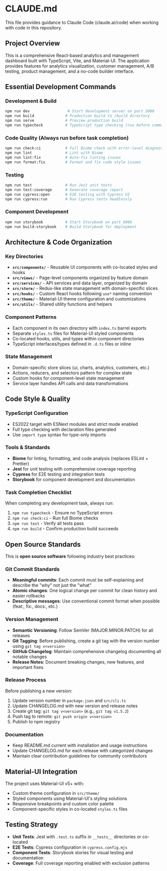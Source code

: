 # CLAUDE.md

This file provides guidance to Claude Code (claude.ai/code) when working with code in this repository.

## Project Overview

This is a comprehensive React-based analytics and management dashboard built with TypeScript, Vite, and Material-UI. The application provides features for analytics visualization, customer management, A/B testing, product management, and a no-code builder interface.

## Essential Development Commands

### Development & Build
```bash
npm run dev                 # Start development server on port 3000
npm run build              # Production build to /build directory  
npm run serve              # Preview production build
npm run typecheck          # TypeScript type checking (run before commits)
```

### Code Quality (Always run before task completion)
```bash
npm run check:ci           # Full Biome check with error-level diagnostics
npm run lint               # Lint with Biome
npm run lint:fix           # Auto-fix linting issues
npm run format:fix         # Format and fix code style issues
```

### Testing
```bash
npm run test               # Run Jest unit tests
npm run test:coverage      # Generate coverage report
npm run cypress:open       # E2E testing with Cypress UI
npm run cypress:run        # Run Cypress tests headlessly
```

### Component Development
```bash
npm run storybook          # Start Storybook on port 6006
npm run build-storybook    # Build Storybook for deployment
```

## Architecture & Code Organization

### Key Directories
- **`src/components/`** - Reusable UI components with co-located styles and hooks
- **`src/views/`** - Page-level components organized by feature domain  
- **`src/services/`** - API services and data layer, organized by domain
- **`src/store/`** - Redux-like state management with domain-specific slices
- **`src/hooks/`** - Custom React hooks following `use*` naming convention
- **`src/theme/`** - Material-UI theme configuration and customizations
- **`src/utils/`** - Shared utility functions and helpers

### Component Patterns
- Each component in its own directory with `index.ts` barrel exports
- Separate `styles.ts` files for Material-UI styled components  
- Co-located hooks, utils, and types within component directories
- TypeScript interfaces/types defined in `.d.ts` files or inline

### State Management
- Domain-specific store slices (ui, charts, analytics, customers, etc.)
- Actions, reducers, and selectors pattern for complex state
- Custom hooks for component-level state management
- Service layer handles API calls and data transformations

## Code Style & Quality

### TypeScript Configuration
- ES2022 target with ESNext modules and strict mode enabled
- Full type checking with declaration files generated
- Use `import type` syntax for type-only imports

### Tools & Standards
- **Biome** for linting, formatting, and code analysis (replaces ESLint + Prettier)
- **Jest** for unit testing with comprehensive coverage reporting
- **Cypress** for E2E testing and integration tests
- **Storybook** for component development and documentation

### Task Completion Checklist
When completing any development task, always run:
1. `npm run typecheck` - Ensure no TypeScript errors
2. `npm run check:ci` - Run full Biome checks  
3. `npm run test` - Verify all tests pass
4. `npm run build` - Confirm production build succeeds

## Open Source Standards

This is **open source software** following industry best practices:

### Git Commit Standards
- **Meaningful commits**: Each commit must be self-explaining and describe the "why" not just the "what"
- **Atomic changes**: One logical change per commit for clean history and easier rollbacks
- **Descriptive messages**: Use conventional commit format when possible (feat:, fix:, docs:, etc.)

### Version Management
- **Semantic Versioning**: Follow SemVer (MAJOR.MINOR.PATCH) for all releases
- **Git Tagging**: Before publishing, create a git tag with the version number using `git tag v<version>`
- **GitHub Changelog**: Maintain comprehensive changelog documenting all notable changes
- **Release Notes**: Document breaking changes, new features, and important fixes

### Release Process
Before publishing a new version:
1. Update version number in `package.json` and `src/cli.ts`
2. Update CHANGELOG.md with new version and release notes
3. Create git tag: `git tag v<version>` (e.g., `git tag v1.5.2`)
4. Push tag to remote: `git push origin v<version>`
5. Publish to npm registry

### Documentation
- Keep README.md current with installation and usage instructions
- Update CHANGELOG.md for each release with categorized changes
- Maintain clear contribution guidelines for community contributors

## Material-UI Integration

The project uses Material-UI v5+ with:
- Custom theme configuration in `src/theme/`
- Styled components using Material-UI's styling solutions
- Responsive breakpoints and custom color palette
- Component-specific styles in co-located `styles.ts` files

## Testing Strategy

- **Unit Tests**: Jest with `.test.ts` suffix in `__tests__` directories or co-located
- **E2E Tests**: Cypress configuration in `cypress.config.mjs`  
- **Component Tests**: Storybook stories for visual testing and documentation
- **Coverage**: Full coverage reporting enabled with exclusion patterns